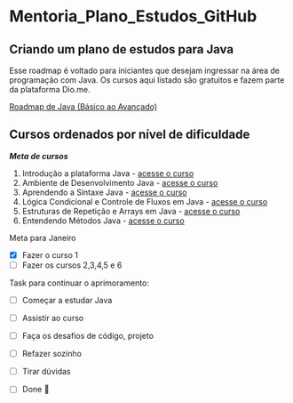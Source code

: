 # Mentoria_Plano_Estudos_GitHub

## Criando um plano de estudos para Java
  
  Esse roadmap é voltado para iniciantes que desejam ingressar na área de programação com Java. Os cursos aqui listado são gratuitos e fazem parte da plataforma Dio.me.

[Roadmap de Java (Básico ao Avançado)](https://github.com/julianazanelatto/roadmap_java_repo/blob/main/README.md)


<!--
Comentários internos
"Quem nunca errou, nunca tentou algo novo!"
-->


## Cursos ordenados por nível de dificuldade

__*Meta de cursos*__ 

1. Introdução a plataforma Java - [acesse o curso](https://web.dio.me/course/introducao-ao-ecossistema-e-documentacao-java/learning/54e1ad91-8842-4065-bc89-37329f54f0cd)
2. Ambiente de Desenvolvimento Java - [acesse o curso](https://web.dio.me/course/ambiente-de-desenvolvimento-java/learning/c88e693f-67ca-4885-a1d1-0069da2aef10?back=/track/orange-tech-backend&tab=undefined&moduleId=undefined)
3. Aprendendo a Sintaxe Java - [acesse o curso](https://web.dio.me/course/aprendendo-a-sintaxe-java/learning/f7af647f-d6ef-4663-8a3c-1f63129ee55f?back=/track/orange-tech-backend&tab=undefined&moduleId=undefined)
4. Lógica Condicional e Controle de Fluxos em Java - [acesse o curso](https://web.dio.me/course/logica-condicional-e-controle-de-fluxos-em-java/learning/b5616a08-8f2f-4da0-bf9c-0fe384be2b42?back=/track/orange-tech-backend&tab=undefined&moduleId=undefined)
5. Estruturas de Repetição e Arrays em Java - [acesse o curso](https://web.dio.me/course/estruturas-de-repeticao-e-arrays-em-java/learning/febaaad5-ea57-4389-a960-2907fa40041c?back=/track/orange-tech-backend&tab=undefined&moduleId=undefined)
6. Entendendo Métodos Java - [acesse o curso](https://web.dio.me/course/entendendo-metodos-java/learning/1d32857c-8137-4b87-8a1c-474300f71648?back=/track/orange-tech-backend&tab=undefined&moduleId=undefined)



Meta para Janeiro

- [X] Fazer o curso 1
- [ ] Fazer os cursos 2,3,4,5 e 6

Task para continuar o aprimoramento:

- [ ] Começar a estudar Java
- [ ] Assistir ao curso
- [ ] Faça os desafios de código, projeto
- [ ] Refazer sozinho
- [ ] Tirar dúvidas
- [ ] Done :tada:


